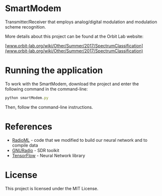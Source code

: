 # SmartModem

Transmitter/Receiver that employs analog/digital modulation and modulation scheme recognition.

More details about this project can be found at the Orbit Lab website: 

[www.orbit-lab.org/wiki/Other/Summer/2017/SpectrumClassification](www.orbit-lab.org/wiki/Other/Summer/2017/SpectrumClassification)

# Running the application

To work with the SmartModem, download the project and enter the following command in the command-line: 
```javascript
python smartModem.py
```
Then, follow the command-line instructions.

# References 

* [RadioML](https://github.com/radioML/dataset) - code that we modified to build our neural network and to compile data
* [GNURadio](https://github.com/gnuradio/gnuradio) - SDR toolkit
* [TensorFlow](https://github.com/tensorflow/tensorflow) - Neural Network library

# License

This project is licensed under the MIT License.
